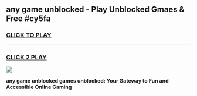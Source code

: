 
## any game unblocked - Play Unblocked Gmaes & Free #cy5fa
<h3>
<a href="https://news.freeplayer.one?title=any_game_unblocked&ref=03M">CLICK TO PLAY</a></h3>
<hr>

<h3>
<a href="https://news.freeplayer.one?title=any_game_unblocked&ref=03M">CLICK 2 PLAY</a>
  
</h3>

<a href="https://news.freeplayer.one?title=any_game_unblocked&ref=03M"><img src="https://clearcache.store/games.png"></a>


**any game unblocked games unblocked: Your Gateway to Fun and Accessible Online Gaming**
